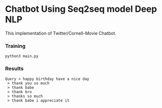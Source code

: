 # Chatbot Using Seq2seq model Deep NLP

This  implementation of Twitter/Cornell-Movie Chatbot.

### Training

```
python3 main.py
```


### Results

```
Query > happy birthday have a nice day
 > thank you so much
 > thank babe
 > thank bro
 > thanks so much
 > thank babe i appreciate it
